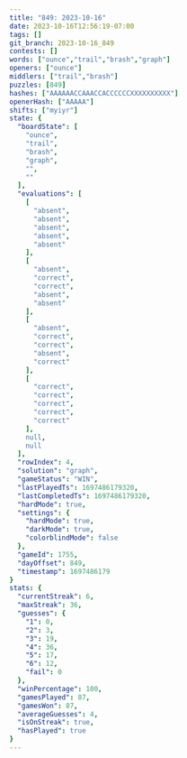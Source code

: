 ```yaml
---
title: "849: 2023-10-16"
date: 2023-10-16T12:56:19-07:00
tags: []
git_branch: 2023-10-16_849
contests: []
words: ["ounce","trail","brash","graph"]
openers: ["ounce"]
middlers: ["trail","brash"]
puzzles: [849]
hashes: ["AAAAAACCAAACCACCCCCCXXXXXXXXXX"]
openerHash: ["AAAAA"]
shifts: ["myiyr"]
state: {
  "boardState": [
    "ounce",
    "trail",
    "brash",
    "graph",
    "",
    ""
  ],
  "evaluations": [
    [
      "absent",
      "absent",
      "absent",
      "absent",
      "absent"
    ],
    [
      "absent",
      "correct",
      "correct",
      "absent",
      "absent"
    ],
    [
      "absent",
      "correct",
      "correct",
      "absent",
      "correct"
    ],
    [
      "correct",
      "correct",
      "correct",
      "correct",
      "correct"
    ],
    null,
    null
  ],
  "rowIndex": 4,
  "solution": "graph",
  "gameStatus": "WIN",
  "lastPlayedTs": 1697486179320,
  "lastCompletedTs": 1697486179320,
  "hardMode": true,
  "settings": {
    "hardMode": true,
    "darkMode": true,
    "colorblindMode": false
  },
  "gameId": 1755,
  "dayOffset": 849,
  "timestamp": 1697486179
}
stats: {
  "currentStreak": 6,
  "maxStreak": 36,
  "guesses": {
    "1": 0,
    "2": 3,
    "3": 19,
    "4": 36,
    "5": 17,
    "6": 12,
    "fail": 0
  },
  "winPercentage": 100,
  "gamesPlayed": 87,
  "gamesWon": 87,
  "averageGuesses": 4,
  "isOnStreak": true,
  "hasPlayed": true
}
---
```

<!-- more -->
